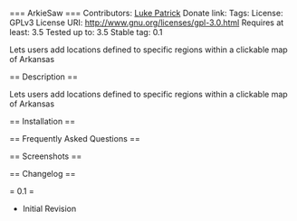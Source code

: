 === ArkieSaw ===
Contributors: <a href="http://routerchowder.com">Luke Patrick</a>
Donate link:
Tags:
License: GPLv3
License URI: http://www.gnu.org/licenses/gpl-3.0.html
Requires at least: 3.5
Tested up to: 3.5
Stable tag: 0.1

Lets users add locations defined to specific regions within a clickable map of Arkansas

== Description ==

Lets users add locations defined to specific regions within a clickable map of Arkansas

== Installation ==


== Frequently Asked Questions ==


== Screenshots ==


== Changelog ==

= 0.1 =
- Initial Revision
